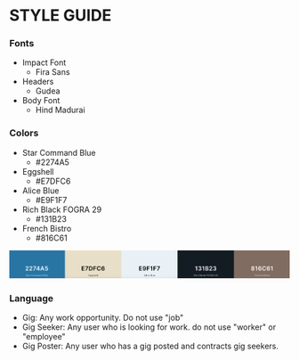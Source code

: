 # STYLE GUIDE

### Fonts

- Impact Font
  - Fira Sans
- Headers
  - Gudea
- Body Font
  - Hind Madurai

### Colors

- Star Command Blue
  - #2274A5
- Eggshell
  - #E7DFC6
- Alice Blue
  - #E9F1F7
- Rich Black FOGRA 29
  - #131B23
- French Bistro
  - #816C61

![ColorScheme.png](./images/ColorScheme.png)

### Language

- Gig: Any work opportunity. Do not use "job"
- Gig Seeker: Any user who is looking for work. do not use "worker" or "employee"
- Gig Poster: Any user who has a gig posted and contracts gig seekers.
